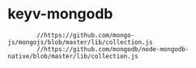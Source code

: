 # keyv-mongodb


            //https://github.com/mongo-js/mongojs/blob/master/lib/collection.js
            //https://github.com/mongodb/node-mongodb-native/blob/master/lib/collection.js